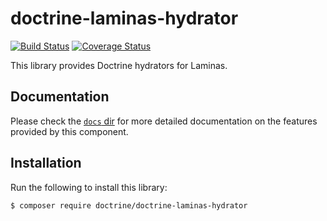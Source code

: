 # doctrine-laminas-hydrator

[![Build Status](https://github.com/doctrine/doctrine-laminas-hydrator/workflows/Continuous%20Integration/badge.svg)](https://github.com/doctrine/doctrine-laminas-hydrator/actions?query=workflow%3A%22Continuous+Integration%22+branch%3A2.2.x)
[![Coverage Status](https://codecov.io/gh/doctrine/doctrine-laminas-hydrator/branch/2.2.x/graph/badge.svg)](https://codecov.io/gh/doctrine/doctrine-laminas-hydrator/branch/2.2.x)

This library provides Doctrine hydrators for Laminas.

## Documentation

Please check the [`docs` dir](./docs/en)
for more detailed documentation on the features provided by this component.

## Installation

Run the following to install this library:

```bash
$ composer require doctrine/doctrine-laminas-hydrator
```
